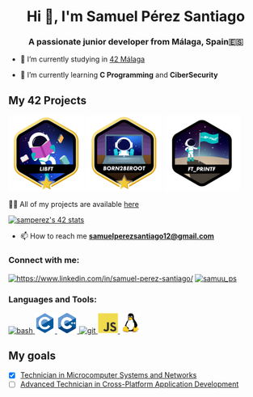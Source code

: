 <h1 align="center">Hi 👋, I'm Samuel Pérez Santiago</h1>
<h3 align="center">A passionate junior developer from Málaga, Spain🇪🇸</h3>

- 🔭 I’m currently studying in [42 Málaga](https://www.42malaga.com/)

- 🌱 I’m currently learning **C Programming** and **CiberSecurity**

## My 42 Projects
[![Libft](imgs/libftm.png)](https://github.com/samperez-42/42-cursus/tree/main/libft)
[![Born2beroot](imgs/born2berootm.png)](https://github.com/gemartin99/Born2beroot-Tutorial)
[![Ft_printf](imgs/ft_printfn.png)](https://github.com/samperez-42/42-cursus/tree/main/ft_printf)

👨‍💻 All of my projects are available [here](https://github.com/samperez-42/42-cursus)

  [![samperez's 42 stats](https://badge.mediaplus.ma/binary/samperez?1337Badge=off&UM6P=off)](https://github.com/oakoudad/badge42)


- 📫 How to reach me **samuelperezsantiago12@gmail.com**

<h3 align="left">Connect with me:</h3>
<p align="left">
<a href="https://linkedin.com/in/https://www.linkedin.com/in/samuel-perez-santiago/" target="blank"><img align="center" src="https://raw.githubusercontent.com/rahuldkjain/github-profile-readme-generator/master/src/images/icons/Social/linked-in-alt.svg" alt="https://www.linkedin.com/in/samuel-perez-santiago/" height="30" width="40" /></a>
<a href="https://instagram.com/samuu_ps" target="blank"><img align="center" src="https://raw.githubusercontent.com/rahuldkjain/github-profile-readme-generator/master/src/images/icons/Social/instagram.svg" alt="samuu_ps" height="30" width="40" /></a>
</p>

<h3 align="left">Languages and Tools:</h3>
<p align="left"> <a href="https://www.gnu.org/software/bash/" target="_blank" rel="noreferrer"> <img src="https://www.vectorlogo.zone/logos/gnu_bash/gnu_bash-icon.svg" alt="bash" width="40" height="40"/> </a> <a href="https://www.cprogramming.com/" target="_blank" rel="noreferrer"> <img src="https://raw.githubusercontent.com/devicons/devicon/master/icons/c/c-original.svg" alt="c" width="40" height="40"/> </a> <a href="https://www.w3schools.com/cpp/" target="_blank" rel="noreferrer"> <img src="https://raw.githubusercontent.com/devicons/devicon/master/icons/cplusplus/cplusplus-original.svg" alt="cplusplus" width="40" height="40"/> </a> <a href="https://git-scm.com/" target="_blank" rel="noreferrer"> <img src="https://www.vectorlogo.zone/logos/git-scm/git-scm-icon.svg" alt="git" width="40" height="40"/> </a> <a href="https://developer.mozilla.org/en-US/docs/Web/JavaScript" target="_blank" rel="noreferrer"> <img src="https://raw.githubusercontent.com/devicons/devicon/master/icons/javascript/javascript-original.svg" alt="javascript" width="40" height="40"/> </a> <a href="https://www.linux.org/" target="_blank" rel="noreferrer"> <img src="https://raw.githubusercontent.com/devicons/devicon/master/icons/linux/linux-original.svg" alt="linux" width="40" height="40"/> </a> </p>

## My goals
- [x] [Technician in Microcomputer Systems and Networks](https://www.todofp.es/que-estudiar/familias-profesionales/informatica-comunicaciones/sistemas-microniformaticos-redes.html)  
- [ ] [Advanced Technician in Cross-Platform Application Development](https://www.todofp.es/que-estudiar/familias-profesionales/informatica-comunicaciones/des-aplicaciones-multiplataforma.html)  
